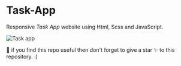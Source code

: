 # Task-App
Responsive *Task App* website using Html, Scss and JavaScript.

![Task app](https://github.com/EmmyRecent/Task-App/assets/103508005/74e5b921-d6c7-4f00-ab74-a095284ba005)

🙏 if you find this repo useful then don't forget to give a star ✨ to this repository. :)